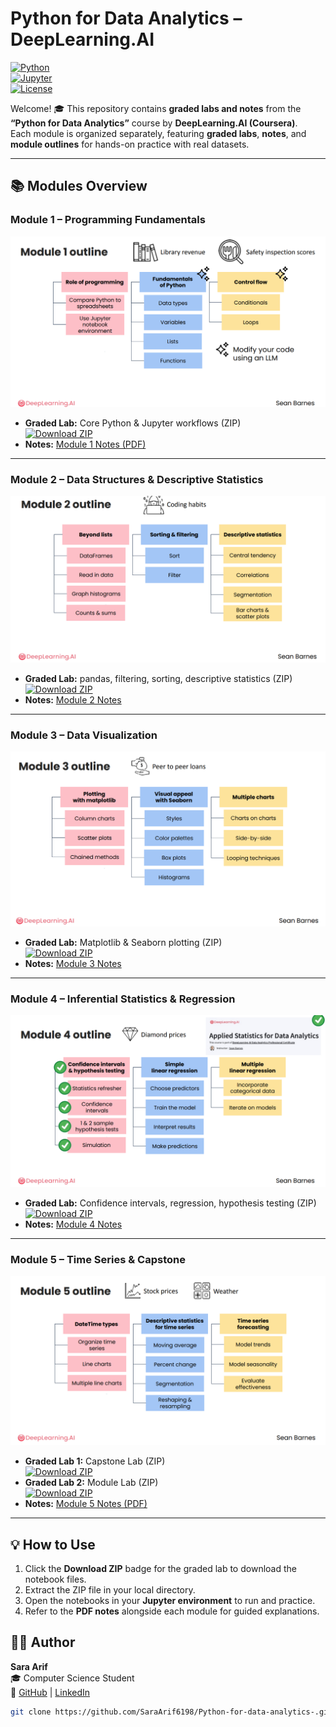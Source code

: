 # Python for Data Analytics – DeepLearning.AI

[![Python](https://img.shields.io/badge/Python-3.11-blue?logo=python&logoColor=white)](https://www.python.org/)  
[![Jupyter](https://img.shields.io/badge/Jupyter-Notebook-orange?logo=jupyter&logoColor=white)](https://jupyter.org/)  
[![License](https://img.shields.io/badge/License-MIT-green)](LICENSE)

Welcome! 🎓 This repository contains **graded labs and notes** from the **“Python for Data Analytics”** course by **DeepLearning.AI (Coursera)**.  
Each module is organized separately, featuring **graded labs**, **notes**, and **module outlines** for hands-on practice with real datasets.

---

## 📚 Modules Overview

### Module 1 – Programming Fundamentals
![Module 1 Outline](https://github.com/SaraArif6198/Python-for-data-analytics-/blob/main/Outline/mod%201%20outline.png?raw=true)  
- **Graded Lab:** Core Python & Jupyter workflows (ZIP)  
[![Download ZIP](https://img.shields.io/badge/Download-ZIP-red)](https://github.com/SaraArif6198/Python-for-data-analytics-/tree/main/Module%201/Graded%20lab)  
- **Notes:** [Module 1 Notes (PDF)](https://github.com/SaraArif6198/Python-for-data-analytics-/blob/main/Module%201/Module%201%20notes/C3_M1.pdf)

---

### Module 2 – Data Structures & Descriptive Statistics
![Module 2 Outline](https://github.com/SaraArif6198/Python-for-data-analytics-/blob/main/Outline/mod%202%20outline.png?raw=true)  
- **Graded Lab:** pandas, filtering, sorting, descriptive statistics (ZIP)  
[![Download ZIP](https://img.shields.io/badge/Download-ZIP-red)](https://github.com/SaraArif6198/Python-for-data-analytics-/tree/main/Module%202/graded%20lab)  
- **Notes:** [Module 2 Notes](https://github.com/SaraArif6198/Python-for-data-analytics-/tree/main/Module%202/Module%202%20notes)

---

### Module 3 – Data Visualization
![Module 3 Outline](https://github.com/SaraArif6198/Python-for-data-analytics-/blob/main/Outline/mod%203%20outline.png?raw=true)  
- **Graded Lab:** Matplotlib & Seaborn plotting (ZIP)  
[![Download ZIP](https://img.shields.io/badge/Download-ZIP-red)](https://github.com/SaraArif6198/Python-for-data-analytics-/tree/main/module%203/graded%20lab)  
- **Notes:** [Module 3 Notes](https://github.com/SaraArif6198/Python-for-data-analytics-/tree/main/module%203/Module%203%20notes)

---

### Module 4 – Inferential Statistics & Regression
![Module 4 Outline](https://github.com/SaraArif6198/Python-for-data-analytics-/blob/main/Outline/mod%204%20outline%20.png?raw=true)  
- **Graded Lab:** Confidence intervals, regression, hypothesis testing (ZIP)  
[![Download ZIP](https://img.shields.io/badge/Download-ZIP-red)](https://github.com/SaraArif6198/Python-for-data-analytics-/tree/main/module%204/graded%20lab)  
- **Notes:** [Module 4 Notes](https://github.com/SaraArif6198/Python-for-data-analytics-/tree/main/module%204/Module%204%20notes)

---

### Module 5 – Time Series & Capstone
![Module 5 Outline](https://github.com/SaraArif6198/Python-for-data-analytics-/blob/main/Outline/mod%205%20outline%20.png?raw=true)  
- **Graded Lab 1:** Capstone Lab (ZIP)  
[![Download ZIP](https://img.shields.io/badge/Download-ZIP-red)](https://github.com/SaraArif6198/Python-for-data-analytics-/tree/main/module%205/capstone%20lab)  
- **Graded Lab 2:** Module Lab (ZIP)  
[![Download ZIP](https://img.shields.io/badge/Download-ZIP-red)](https://github.com/SaraArif6198/Python-for-data-analytics-/tree/main/module%205/graded%20lab)  
- **Notes:** [Module 5 Notes (PDF)](https://github.com/SaraArif6198/Python-for-data-analytics-/blob/main/module%205/Module%205%20notes/C3_M5.pdf)

---

## 💡 How to Use
1. Click the **Download ZIP** badge for the graded lab to download the notebook files.  
2. Extract the ZIP file in your local directory.  
3. Open the notebooks in your **Jupyter environment** to run and practice.  
4. Refer to the **PDF notes** alongside each module for guided explanations.

## 👩‍💻 Author
**Sara Arif**  
🎓 Computer Science Student  
🔗 [GitHub](https://github.com/SaraArif6198) | [LinkedIn](https://www.linkedin.com/in/sara-arif-7922642b8/)

```bash
git clone https://github.com/SaraArif6198/Python-for-data-analytics-.git
